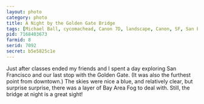 ```yaml
---
layout: photo
category: photo
title: A Night by the Golden Gate Bridge
tags: [Michael Ball, cycomachead, Canon 7D, landscape, Canon, SF, San Francisco, GGB, Golden Gate, Golden Gate Bridge, bridge, night, HDR, HDRI, blue, red, Fort Point, Golden Gate Park, the city, water, bay area, bay, ocean, EF-S 10-22]
pid: 7168403673
farmid: 8
serid: 7092
secret: b5e5825c1e
---
```


Just after classes ended my friends and I spent a day exploring San Francisco and our last stop with the Golden Gate. (It was also the furthest point from downtown.) The skies were nice a blue, and relatively clear, but surprise surprise, there was a layer of Bay Area Fog to deal with. Still, the bridge at night is a great sight!
